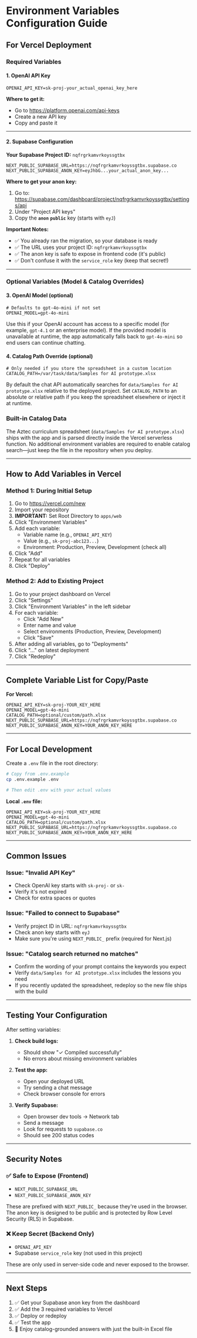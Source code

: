 # Environment Variables Configuration Guide

## For Vercel Deployment

### Required Variables

#### 1. OpenAI API Key
```
OPENAI_API_KEY=sk-proj-your_actual_openai_key_here
```

**Where to get it:**
- Go to https://platform.openai.com/api-keys
- Create a new API key
- Copy and paste it

---

#### 2. Supabase Configuration

**Your Supabase Project ID:** `nqfrgrkamvrkoyssgtbx`

```
NEXT_PUBLIC_SUPABASE_URL=https://nqfrgrkamvrkoyssgtbx.supabase.co
NEXT_PUBLIC_SUPABASE_ANON_KEY=eyJhbG...your_actual_anon_key...
```

**Where to get your anon key:**
1. Go to: https://supabase.com/dashboard/project/nqfrgrkamvrkoyssgtbx/settings/api
2. Under "Project API keys"
3. Copy the **`anon`** **`public`** key (starts with `eyJ`)

**Important Notes:**
- ✅ You already ran the migration, so your database is ready
- ✅ The URL uses your project ID: `nqfrgrkamvrkoyssgtbx`
- ✅ The anon key is safe to expose in frontend code (it's public)
- ✅ Don't confuse it with the `service_role` key (keep that secret!)

---

### Optional Variables (Model & Catalog Overrides)

#### 3. OpenAI Model (optional)

``` 
# Defaults to gpt-4o-mini if not set
OPENAI_MODEL=gpt-4o-mini
```

Use this if your OpenAI account has access to a specific model (for example, `gpt-4.1` or an enterprise model). If the provided model is unavailable at runtime, the app automatically falls back to `gpt-4o-mini` so end users can continue chatting.

#### 4. Catalog Path Override (optional)

```
# Only needed if you store the spreadsheet in a custom location
CATALOG_PATH=/var/task/data/Samples for AI prototype.xlsx
```

By default the chat API automatically searches for `data/Samples for AI prototype.xlsx` relative to the deployed project. Set `CATALOG_PATH` to an absolute or relative path if you keep the spreadsheet elsewhere or inject it at runtime.

### Built-in Catalog Data

The Aztec curriculum spreadsheet (`data/Samples for AI prototype.xlsx`) ships with the app and is parsed directly inside the Vercel serverless function. No additional environment variables are required to enable catalog search—just keep the file in the repository when you deploy.

---

## How to Add Variables in Vercel

### Method 1: During Initial Setup

1. Go to https://vercel.com/new
2. Import your repository
3. **IMPORTANT:** Set Root Directory to `apps/web`
4. Click "Environment Variables"
5. Add each variable:
   - Variable name (e.g., `OPENAI_API_KEY`)
   - Value (e.g., `sk-proj-abc123...`)
   - Environment: Production, Preview, Development (check all)
6. Click "Add"
7. Repeat for all variables
8. Click "Deploy"

### Method 2: Add to Existing Project

1. Go to your project dashboard on Vercel
2. Click "Settings"
3. Click "Environment Variables" in the left sidebar
4. For each variable:
   - Click "Add New"
   - Enter name and value
   - Select environments (Production, Preview, Development)
   - Click "Save"
5. After adding all variables, go to "Deployments"
6. Click "..." on latest deployment
7. Click "Redeploy"

---

## Complete Variable List for Copy/Paste

**For Vercel:**
```
OPENAI_API_KEY=sk-proj-YOUR_KEY_HERE
OPENAI_MODEL=gpt-4o-mini
CATALOG_PATH=optional/custom/path.xlsx
NEXT_PUBLIC_SUPABASE_URL=https://nqfrgrkamvrkoyssgtbx.supabase.co
NEXT_PUBLIC_SUPABASE_ANON_KEY=YOUR_ANON_KEY_HERE
```

---

## For Local Development

Create a `.env` file in the root directory:

```bash
# Copy from .env.example
cp .env.example .env

# Then edit .env with your actual values
```

**Local `.env` file:**
```
OPENAI_API_KEY=sk-proj-YOUR_KEY_HERE
OPENAI_MODEL=gpt-4o-mini
CATALOG_PATH=optional/custom/path.xlsx
NEXT_PUBLIC_SUPABASE_URL=https://nqfrgrkamvrkoyssgtbx.supabase.co
NEXT_PUBLIC_SUPABASE_ANON_KEY=YOUR_ANON_KEY_HERE
```

---

## Common Issues

### Issue: "Invalid API Key"
- Check OpenAI key starts with `sk-proj-` or `sk-`
- Verify it's not expired
- Check for extra spaces or quotes

### Issue: "Failed to connect to Supabase"
- Verify project ID in URL: `nqfrgrkamvrkoyssgtbx`
- Check anon key starts with `eyJ`
- Make sure you're using `NEXT_PUBLIC_` prefix (required for Next.js)

### Issue: "Catalog search returned no matches"
- Confirm the wording of your prompt contains the keywords you expect
- Verify `data/Samples for AI prototype.xlsx` includes the lessons you need
- If you recently updated the spreadsheet, redeploy so the new file ships with the build

---

## Testing Your Configuration

After setting variables:

1. **Check build logs:**
   - Should show "✓ Compiled successfully"
   - No errors about missing environment variables

2. **Test the app:**
   - Open your deployed URL
   - Try sending a chat message
   - Check browser console for errors

3. **Verify Supabase:**
   - Open browser dev tools → Network tab
   - Send a message
   - Look for requests to `supabase.co`
   - Should see 200 status codes

---

## Security Notes

### ✅ Safe to Expose (Frontend)
- `NEXT_PUBLIC_SUPABASE_URL`
- `NEXT_PUBLIC_SUPABASE_ANON_KEY`

These are prefixed with `NEXT_PUBLIC_` because they're used in the browser. The anon key is designed to be public and is protected by Row Level Security (RLS) in Supabase.

### ❌ Keep Secret (Backend Only)
- `OPENAI_API_KEY`
- Supabase `service_role` key (not used in this project)

These are only used in server-side code and never exposed to the browser.

---

## Next Steps

1. ✅ Get your Supabase anon key from the dashboard
2. ✅ Add the 3 required variables to Vercel
3. ✅ Deploy or redeploy
4. ✅ Test the app
5. 🎉 Enjoy catalog-grounded answers with just the built-in Excel file
